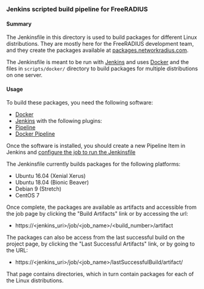 ### Jenkins scripted build pipeline for FreeRADIUS

#### Summary

The Jenkinsfile in this directory is used to build packages for
different Linux distributions.  They are mostly here for the
FreeRADIUS development team, and they create the packages available at
[packages.networkradius.com](https://packages.networkradius.com).

The Jenkinsfile is meant to be run with [Jenkins](https://jenkins.io/)
and uses [Docker](https://www.docker.com/) and the files in
`scripts/docker/` directory to build packages for multiple
distributions on one server.

#### Usage

To build these packages, you need the following software:
* [Docker](https://www.docker.com/)
* [Jenkins](https://jenkins.io/) with the following plugins:
 * [Pipeline](https://plugins.jenkins.io/workflow-aggregator)
 * [Docker Pipeline](https://plugins.jenkins.io/docker-workflow)

Once the software is installed, you should create a new Pipeline Item
in Jenkins and [configure the job to run the
Jenkinsfile](https://jenkins.io/pipeline/getting-started-pipelines/#loading-pipeline-scripts-from-scm)

The Jenkinsfile currently builds packages for the following platforms:

* Ubuntu 16.04 (Xenial Xerus)
* Ubuntu 18.04 (Bionic Beaver)
* Debian 9 (Stretch)
* CentOS 7 

Once complete, the packages are available as artifacts and accessible
from the job page by clicking the "Build Artifacts" link or by
accessing the url:

* https://\<jenkins\_uri\>/job/\<job\_name\>/\<build\_number\>/artifact

The packages can also be access from the last successful build on the
project page, by clicking the "Last Successful Artifacts" link, or by
going to the URL:

* https://\<jenkins\_uri\>/job/\<job\_name\>/lastSuccessfulBuild/artifact/

That page contains directories, which in turn contain packages for
each of the Linux distributions.
